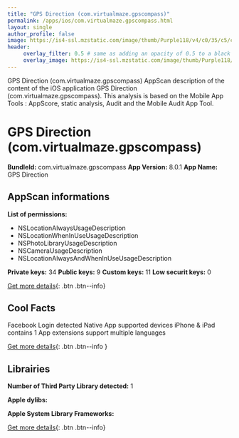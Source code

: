 ```yaml
---
title: "GPS Direction (com.virtualmaze.gpscompass)"
permalink: /apps/ios/com.virtualmaze.gpscompass.html
layout: single
author_profile: false
image: https://is4-ssl.mzstatic.com/image/thumb/Purple118/v4/c0/35/c5/c035c5a4-8a11-a8b1-24f8-bbe9bbdb5fde/AppIcon-1x_U007emarketing-85-220-9.png/512x512bb.jpg
header: 
     overlay_filter: 0.5 # same as adding an opacity of 0.5 to a black background
     overlay_image: https://is4-ssl.mzstatic.com/image/thumb/Purple118/v4/c0/35/c5/c035c5a4-8a11-a8b1-24f8-bbe9bbdb5fde/AppIcon-1x_U007emarketing-85-220-9.png/512x512bb.jpg
---
```

GPS Direction (com.virtualmaze.gpscompass) AppScan description of the content of the iOS application GPS Direction (com.virtualmaze.gpscompass). This analysis is based on the Mobile App Tools : AppScore, static analysis, Audit and the Mobile Audit App Tool.

# GPS Direction (com.virtualmaze.gpscompass)

**BundleId:** com.virtualmaze.gpscompass
**App Version:** 8.0.1
**App Name:** GPS Direction


## AppScan informations 

**List of permissions:** 
- NSLocationAlwaysUsageDescription
- NSLocationWhenInUseUsageDescription
- NSPhotoLibraryUsageDescription
- NSCameraUsageDescription
- NSLocationAlwaysAndWhenInUseUsageDescription
  
  
**Private keys:** 34
**Public keys:** 9
**Custom keys:** 11
**Low securit keys:** 0
  
[Get more details](/pricing.html){: .btn .btn--info}

## Cool Facts

Facebook Login detected
Native App
supported devices iPhone & iPad
contains 1 App extensions
support multiple languages
  
[Get more details](/pricing.html){: .btn .btn--info }

## Librairies 
**Number of Third Party Library detected:** 1


**Apple dylibs:**


**Apple System Library Frameworks:**


  
[Get more details](/pricing.html){: .btn .btn--info}

